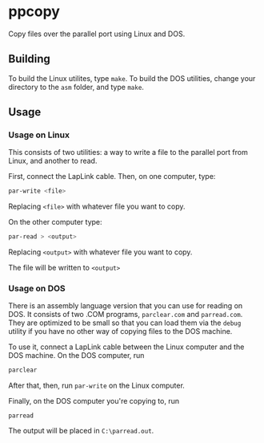 # ppcopy

Copy files over the parallel port using Linux and DOS.

## Building

To build the Linux utilites, type `make`. To build the DOS utilities, change
your directory to the `asm` folder, and type `make`.

## Usage

### Usage on Linux

This consists of two utilities: a way to write a file to the parallel port from
Linux, and another to read.

First, connect the LapLink cable. Then, on one computer, type:

```sh
par-write <file>
```

Replacing `<file>` with whatever file you want to copy.

On the other computer type:

```sh
par-read > <output>
```

Replacing `<output>` with whatever file you want to copy.

The file will be written to `<output>`

### Usage on DOS

There is an assembly language version that you can use for reading on DOS. It
consists of two .COM programs, `parclear.com` and `parread.com`. They are
optimized to be small so that you can load them via the `debug` utility if you
have no other way of copying files to the DOS machine.

To use it, connect a LapLink cable between the Linux computer and the DOS
machine. On the DOS computer, run 

```cmd
parclear
```

After that, then, run `par-write` on the Linux computer. 

Finally, on the DOS computer you're copying to, run

```
parread
```

The output will be placed in `C:\parread.out`.
